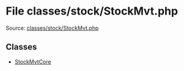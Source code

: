 File classes/stock/StockMvt.php
=========

Source: [classes/stock/StockMvt.php](https://github.com/PrestaShop/PrestaShop/blob/1.5.4.0/classes/stock/StockMvt.php)


Classes
-------

* [StockMvtCore](class.StockMvtCore.md)

